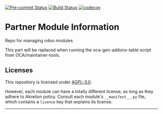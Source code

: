 
<!-- /!\ Non OCA Context : Set here the badge of your runbot / runboat instance. -->
[![Pre-commit Status](https://github.com/akretion/partner-module-information/actions/workflows/pre-commit.yml/badge.svg?branch=14.0)](https://github.com/akretion/partner-module-information/actions/workflows/pre-commit.yml?query=branch%3A14.0)
[![Build Status](https://github.com/akretion/partner-module-information/actions/workflows/test.yml/badge.svg?branch=14.0)](https://github.com/akretion/partner-module-information/actions/workflows/test.yml?query=branch%3A14.0)
[![codecov](https://codecov.io/gh/akretion/partner-module-information/branch/14.0/graph/badge.svg)](https://codecov.io/gh/akretion/partner-module-information)
<!-- /!\ Non OCA Context : Set here the badge of your translation instance. -->

<!-- /!\ do not modify above this line -->

# Partner Module Information

Repo for managing odoo modules

<!-- /!\ do not modify below this line -->

<!-- prettier-ignore-start -->

[//]: # (addons)

This part will be replaced when running the oca-gen-addons-table script from OCA/maintainer-tools.

[//]: # (end addons)

<!-- prettier-ignore-end -->

## Licenses

This repository is licensed under [AGPL-3.0](LICENSE).

However, each module can have a totally different license, as long as they adhere to Akretion
policy. Consult each module's `__manifest__.py` file, which contains a `license` key
that explains its license.

----
<!-- /!\ Non OCA Context : Set here the full description of your organization. -->
